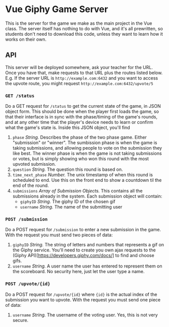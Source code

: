 # Vue Giphy Game Server

This is the server for the game we make as the main project in the Vue class. The server itself has nothing to
do with Vue, and it's all prewritten, so students don't need to download this code, unless they want to learn how
it works on their own.

## API
This server will be deployed somewhere, ask your teacher for the URL. Once you have that, make requests to that URL plus the routes listed below. E.g. If the server URL is `http://example.com:6432` and you want to access the upvote route, you might request `http://example.com:6432/upvote/5`

### `GET /status`
Do a GET request for `/status` to get the current state of the game, in JSON object form. This should be done when the player first loads the game, so that their interface is in sync with the phase/timing of the game's rounds, and at any other time that the player's device needs to learn or confirm what the game's state is. Inside this JSON object, you'll find
1. `phase` *String.* Describes the phase of the two phase game. Either "submission" or "winner". The sumbission phase is when the game is taking submissions, and allowing people to vote on the submission they like best. The winner phase is when the game is not taking submissions or votes, but is simply showing who won this round with the most upvoted submission.
2. `question` *String.* The question this round is based on.
3. `time_next_phase` *Number.* The unix timestamp of when this round is scheduled to end. Use this on the front end to show a countdown til the end of the round.
4. `submissions` *Array of Submission Objects.* This contains all the submissions already in the system. Each submission object will contain:
   - `giphyID` *String.* The giphy ID of the chosen gif
   - `username` *String.* The name of the submitting user

### `POST /submission`
Do a POST request for `/submission` to enter a new submission in the game. With the request you must send two pieces of data:
1. `giphyID` *String.* The string of letters and numbers that represents a gif on the Giphy service. You'll need to create you own ajax requests to the (Giphy API)[https://developers.giphy.com/docs/] to find and choose gifs.
2. `username` *String.* A user name the user has entered to represent them on the scoreboard. No security here, just let the user type a name.

### `POST /upvote/{id}`
Do a POST request for `/upvote/{id}` where `{id}` is the actual index of the submission you want to upvote. With the request you must send one piece of data:
1. `username` *String.* The username of the voting user. Yes, this is not very secure. 
